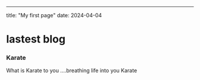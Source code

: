 ----
title: "My first page"
date: 2024-04-04
<H1> lastest blog</H1>
<h3> Karate</h3>
<p> What is Karate to you ....breathing life into you Karate</p>
<end></end>
